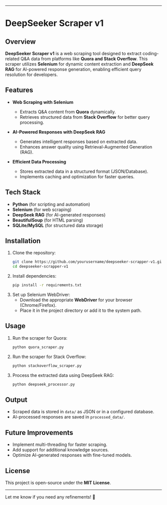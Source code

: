 
---

# DeepSeeker Scraper v1  

## Overview  

**DeepSeeker Scraper v1** is a web scraping tool designed to extract coding-related Q&A data from platforms like **Quora and Stack Overflow**. This scraper utilizes **Selenium** for dynamic content extraction and **DeepSeek RAG** for AI-powered response generation, enabling efficient query resolution for developers.  

## Features  

- **Web Scraping with Selenium**  
  - Extracts Q&A content from **Quora** dynamically.  
  - Retrieves structured data from **Stack Overflow** for better query processing.  

- **AI-Powered Responses with DeepSeek RAG**  
  - Generates intelligent responses based on extracted data.  
  - Enhances answer quality using Retrieval-Augmented Generation (RAG).  

- **Efficient Data Processing**  
  - Stores extracted data in a structured format (JSON/Database).  
  - Implements caching and optimization for faster queries.  

## Tech Stack  

- **Python** (for scripting and automation)  
- **Selenium** (for web scraping)  
- **DeepSeek RAG** (for AI-generated responses)  
- **BeautifulSoup** (for HTML parsing)  
- **SQLite/MySQL** (for structured data storage)  

## Installation  

1. Clone the repository:  
   ```bash
   git clone https://github.com/yourusername/deepseeker-scrapper-v1.git
   cd deepseeker-scrapper-v1
   ```  
2. Install dependencies:  
   ```bash
   pip install -r requirements.txt
   ```  
3. Set up Selenium WebDriver:  
   - Download the appropriate **WebDriver** for your browser (Chrome/Firefox).  
   - Place it in the project directory or add it to the system path.  

## Usage  

1. Run the scraper for Quora:  
   ```bash
   python quora_scraper.py
   ```  
2. Run the scraper for Stack Overflow:  
   ```bash
   python stackoverflow_scraper.py
   ```  
3. Process the extracted data using DeepSeek RAG:  
   ```bash
   python deepseek_processor.py
   ```  

## Output  

- Scraped data is stored in `data/` as JSON or in a configured database.  
- AI-processed responses are saved in `processed_data/`.  

## Future Improvements  

- Implement multi-threading for faster scraping.  
- Add support for additional knowledge sources.  
- Optimize AI-generated responses with fine-tuned models.  

## License  

This project is open-source under the **MIT License**.  

---

Let me know if you need any refinements! 🚀
